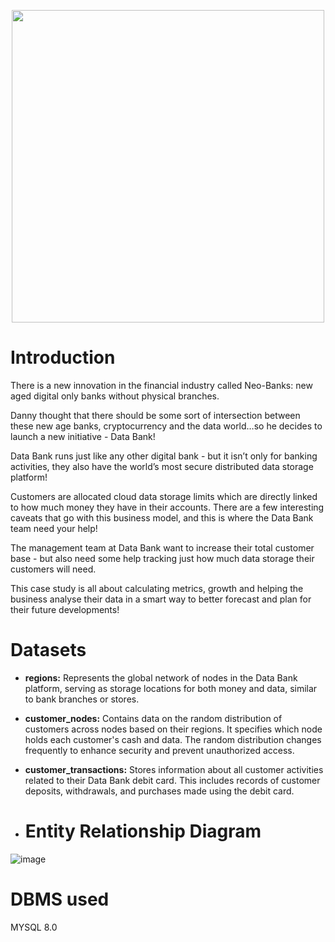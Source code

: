 <p align='center'>
<img src = "https://github.com/shivin316/8__Week_SQL_Challenge/assets/122541994/c4dc8a4e-b748-4085-91de-dc6cd3087bdc" width='500'>
</p>


<h1>Introduction</h1>

There is a new innovation in the financial industry called Neo-Banks: new aged digital only banks without physical branches.

Danny thought that there should be some sort of intersection between these new age banks, cryptocurrency and the data world…so he decides to launch a new initiative - Data Bank!

Data Bank runs just like any other digital bank - but it isn’t only for banking activities, they also have the world’s most secure distributed data storage platform!

Customers are allocated cloud data storage limits which are directly linked to how much money they have in their accounts. There are a few interesting caveats that go with this business model, and this is where the Data Bank team need your help!

The management team at Data Bank want to increase their total customer base - but also need some help tracking just how much data storage their customers will need.

This case study is all about calculating metrics, growth and helping the business analyse their data in a smart way to better forecast and plan for their future developments!

<h1>Datasets</h1>

- **regions:** Represents the global network of nodes in the Data Bank platform, serving as storage locations for both money and data, similar to bank branches or stores.

- **customer_nodes:** Contains data on the random distribution of customers across nodes based on their regions. It specifies which node holds each customer's cash and data. The random distribution changes frequently to enhance security and prevent unauthorized access.

- **customer_transactions:** Stores information about all customer activities related to their Data Bank debit card. This includes records of customer deposits, withdrawals, and purchases made using the debit card.

- <h1>Entity Relationship Diagram</h1>

![image](https://github.com/shivin316/8__Week_SQL_Challenge/assets/122541994/de1a5772-dee5-4ba2-8dcd-cfca0a1fcca1)



<h1>DBMS used</h1>

MYSQL 8.0
